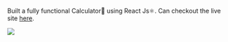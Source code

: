 Built a fully functional Calculator🧮 using React Js⚛️.
Can checkout the live site <a href="https://reactcalculator-moresahil7.netlify.app/">here</a>.


<img src="C:\Users\Sahil\Downloads\cal.jpeg">
